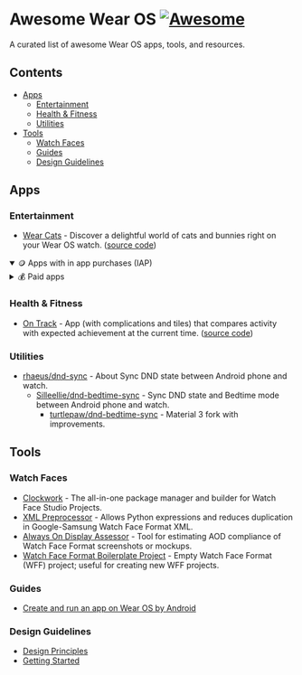 # Awesome Wear OS [![Awesome](https://awesome.re/badge.svg)](https://awesome.re)

A curated list of awesome Wear OS apps, tools, and resources.

<!--
#### Submit your project

We welcome all Wear OS projects - free, paid, open or closed source! Check out our [contribution guidelines](CONTRIBUTING.md) to add your project!
-->
## Contents

- [Apps](#apps)
  - [Entertainment](#entertainment)
  - [Health & Fitness](#health--fitness)
  - [Utilities](#utilities)
- [Tools](#tools)
  - [Watch Faces](#watch-faces)
  - [Guides](#guides)
  - [Design Guidelines](#design-guidelines)

## Apps

### Entertainment

- [Wear Cats](https://play.google.com/store/apps/details?id=com.turtlepaw.cats) - Discover a delightful world of cats and bunnies right on your Wear OS watch. ([source code](https://github.com/Turtlepaw/wear-cats))

<details open>
<summary>🪙 Apps with in app purchases (IAP)</summary>
</details>

<details>
<summary>💰 Paid apps</summary>
</details>

### Health & Fitness

- [On Track](https://play.google.com/store/apps/details?id=au.gondwanasoftware.ontrack) - App (with complications and tiles) that compares activity with expected achievement at the current time. ([source code](https://github.com/gondwanasoft/wear-os-on-track/tree/master))

### Utilities

- [rhaeus/dnd-sync](https://github.com/rhaeus/dnd-sync) - About
  Sync DND state between Android phone and watch.
  - [Silleellie/dnd-bedtime-sync](https://github.com/Silleellie/dnd-bedtime-sync) - Sync DND state and Bedtime mode between Android phone and watch.
    - [turtlepaw/dnd-bedtime-sync](https://github.com/turtlepaw/dnd-bedtime-sync) - Material 3 fork with improvements.

## Tools

### Watch Faces

- [Clockwork](https://github.com/Turtlepaw/clockwork) - The all-in-one package manager and builder for Watch Face Studio Projects.
- [XML Preprocessor](https://github.com/gondwanasoft/xml-preprocessor) - Allows Python expressions and reduces duplication in Google-Samsung Watch Face Format XML.
- [Always On Display Assessor](https://github.com/gondwanasoft/wff-aod) - Tool for estimating AOD compliance of Watch Face Format screenshots or mockups.
- [Watch Face Format Boilerplate Project](https://github.com/gondwanasoft/wff-boilerplate) - Empty Watch Face Format (WFF) project; useful for creating new WFF projects.

### Guides

- [Create and run an app on Wear OS by Android](https://developer.android.com/training/wearables/get-started/creating)

### Design Guidelines

- [Design Principles](https://developer.android.com/design/ui/wear/guides/foundations/design-principles)
- [Getting Started](https://developer.android.com/design/ui/wear/guides/foundations/getting-started)
